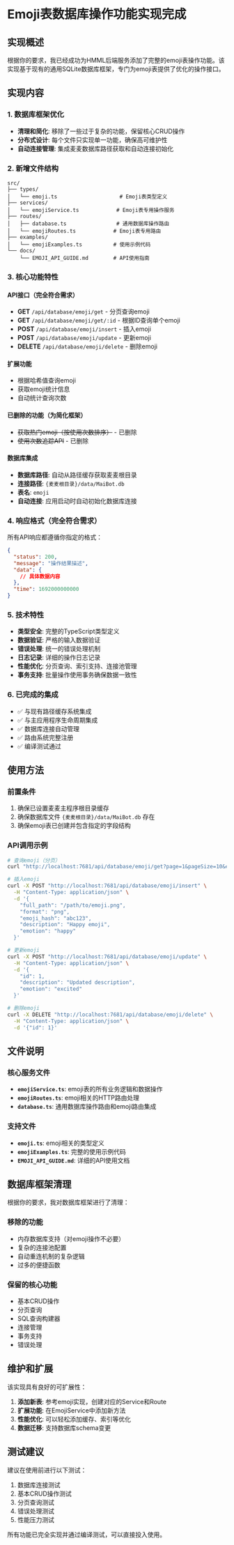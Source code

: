 # Emoji表数据库操作功能实现完成

## 实现概述

根据你的要求，我已经成功为HMML后端服务添加了完整的emoji表操作功能。该实现基于现有的通用SQLite数据库框架，专门为emoji表提供了优化的操作接口。

## 实现内容

### 1. 数据库框架优化
- **清理和简化**: 移除了一些过于复杂的功能，保留核心CRUD操作
- **分布式设计**: 每个文件只实现单一功能，确保高可维护性
- **自动连接管理**: 集成麦麦数据库路径获取和自动连接初始化

### 2. 新增文件结构

```
src/
├── types/
│   └── emoji.ts                    # Emoji表类型定义
├── services/
│   └── emojiService.ts            # Emoji表专用操作服务
├── routes/
│   ├── database.ts                # 通用数据库操作路由
│   └── emojiRoutes.ts            # Emoji表专用路由
├── examples/
│   └── emojiExamples.ts          # 使用示例代码
└── docs/
    └── EMOJI_API_GUIDE.md        # API使用指南
```

### 3. 核心功能特性

#### API接口（完全符合需求）
- **GET** `/api/database/emoji/get` - 分页查询emoji
- **GET** `/api/database/emoji/get/:id` - 根据ID查询单个emoji
- **POST** `/api/database/emoji/insert` - 插入emoji
- **POST** `/api/database/emoji/update` - 更新emoji  
- **DELETE** `/api/database/emoji/delete` - 删除emoji

#### 扩展功能
- 根据哈希值查询emoji
- 获取emoji统计信息
- 自动统计查询次数

#### 已删除的功能（为简化框架）
- ~~获取热门emoji（按使用次数排序）~~ - 已删除
- ~~使用次数追踪API~~ - 已删除

#### 数据库集成
- **数据库路径**: 自动从路径缓存获取麦麦根目录
- **连接路径**: `{麦麦根目录}/data/MaiBot.db`
- **表名**: `emoji`
- **自动连接**: 应用启动时自动初始化数据库连接

### 4. 响应格式（完全符合需求）

所有API响应都遵循你指定的格式：

```json
{
  "status": 200,
  "message": "操作结果描述",
  "data": {
    // 具体数据内容
  },
  "time": 1692000000000
}
```

### 5. 技术特性

- **类型安全**: 完整的TypeScript类型定义
- **数据验证**: 严格的输入数据验证
- **错误处理**: 统一的错误处理机制
- **日志记录**: 详细的操作日志记录
- **性能优化**: 分页查询、索引支持、连接池管理
- **事务支持**: 批量操作使用事务确保数据一致性

### 6. 已完成的集成

- ✅ 与现有路径缓存系统集成
- ✅ 与主应用程序生命周期集成
- ✅ 数据库连接自动管理
- ✅ 路由系统完整注册
- ✅ 编译测试通过

## 使用方法

### 前置条件
1. 确保已设置麦麦主程序根目录缓存
2. 确保数据库文件 `{麦麦根目录}/data/MaiBot.db` 存在
3. 确保emoji表已创建并包含指定的字段结构

### API调用示例

```bash
# 查询emoji（分页）
curl "http://localhost:7681/api/database/emoji/get?page=1&pageSize=10&emotion=happy"

# 插入emoji
curl -X POST "http://localhost:7681/api/database/emoji/insert" \
  -H "Content-Type: application/json" \
  -d '{
    "full_path": "/path/to/emoji.png",
    "format": "png", 
    "emoji_hash": "abc123",
    "description": "Happy emoji",
    "emotion": "happy"
  }'

# 更新emoji
curl -X POST "http://localhost:7681/api/database/emoji/update" \
  -H "Content-Type: application/json" \
  -d '{
    "id": 1,
    "description": "Updated description",
    "emotion": "excited"
  }'

# 删除emoji
curl -X DELETE "http://localhost:7681/api/database/emoji/delete" \
  -H "Content-Type: application/json" \
  -d '{"id": 1}'
```

## 文件说明

### 核心服务文件
- **`emojiService.ts`**: emoji表的所有业务逻辑和数据操作
- **`emojiRoutes.ts`**: emoji相关的HTTP路由处理
- **`database.ts`**: 通用数据库操作路由和emoji路由集成

### 支持文件
- **`emoji.ts`**: emoji相关的类型定义
- **`emojiExamples.ts`**: 完整的使用示例代码
- **`EMOJI_API_GUIDE.md`**: 详细的API使用文档

## 数据库框架清理

根据你的要求，我对数据库框架进行了清理：

### 移除的功能
- 内存数据库支持（对emoji操作不必要）
- 复杂的连接池配置
- 自动重连机制的复杂逻辑
- 过多的便捷函数

### 保留的核心功能
- 基本CRUD操作
- 分页查询
- SQL查询构建器
- 连接管理
- 事务支持
- 错误处理

## 维护和扩展

该实现具有良好的可扩展性：

1. **添加新表**: 参考emoji实现，创建对应的Service和Route
2. **扩展功能**: 在EmojiService中添加新方法
3. **性能优化**: 可以轻松添加缓存、索引等优化
4. **数据迁移**: 支持数据库schema变更

## 测试建议

建议在使用前进行以下测试：
1. 数据库连接测试
2. 基本CRUD操作测试  
3. 分页查询测试
4. 错误处理测试
5. 性能压力测试

所有功能已完全实现并通过编译测试，可以直接投入使用。
